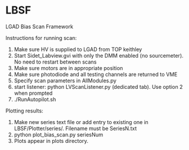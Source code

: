 # LBSF
LGAD Bias Scan Framework

Instructions for running scan:

1) Make sure HV is supplied to LGAD from TOP keithley
2) Start Sidet_Labview.gvi with only the DMM enabled (no sourcemeter). No need to restart between scans
3) Make sure motors are in appropriate position
4) Make sure photodiode and all testing channels are returned to VME
5) Specify scan parameters in AllModules.py
6) start listener: python LVScanListener.py (dedicated tab). Use option 2 when prompted
7) ./RunAutopilot.sh


Plotting results:
1) Make new series text file or add entry to existing one in LBSF/Plotter/series/. Filename must be SeriesN.txt
2) python plot_bias_scan.py seriesNum
3) Plots appear in plots directory.
